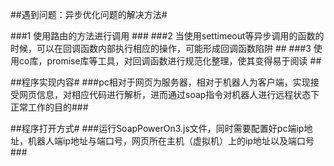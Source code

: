 ##遇到问题：异步优化问题的解决方法#

###1 使用路由的方法进行调用 ###
###2 当使用settimeout等异步调用的函数的时候，可以在回调函数内部执行相应的操作，可能形成回调函数陷阱 ##
###3 使用co库，promise库等工具，对回调函数进行规范化整理，使其变得易于阅读 ##


##程序实现内容#
###pc相对于网页为服务器，相对于机器人为客户端，实现接受网页信息，对相应代码进行解析，进而通过soap指令对机器人进行远程状态下正常工作的目的###


##程序打开方式#
###运行SoapPowerOn3.js文件，同时需要配置好pc端ip地址，机器人端ip地址与端口号，网页所在主机（虚拟机）上的ip地址以及端口号###
